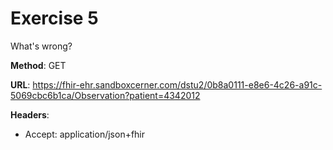 # Exercise 5

What's wrong?

**Method**: GET

**URL**: https://fhir-ehr.sandboxcerner.com/dstu2/0b8a0111-e8e6-4c26-a91c-5069cbc6b1ca/Observation?patient=4342012

**Headers**: 
* Accept: application/json+fhir